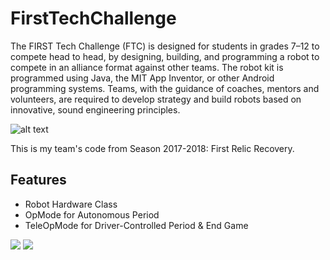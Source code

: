 # FirstTechChallenge
The FIRST Tech Challenge (FTC) is designed for students in grades 7–12 to compete head to head, 
by designing, building, and programming a robot to compete in an alliance format against other teams.
The robot kit is programmed using Java, the MIT App Inventor, or other Android programming systems. Teams, with the guidance of coaches, mentors and volunteers, 
are required to develop strategy and build robots based on innovative, sound engineering principles.

![alt text](https://1.bp.blogspot.com/-OqsqihIrZ_I/XRDpS2D9bjI/AAAAAAAABVs/qVx0tpbp4zgLskpbUYcsMryCpVw11thmgCLcBGAs/s1600/ftc%2Blogo%2Bhorizonatal.png)

This is my team's code from Season 2017-2018: First Relic Recovery.

## Features
* Robot Hardware Class
* OpMode for Autonomous Period
* TeleOpMode for Driver-Controlled Period & End Game

![](RobotPhoto_2.jpg)
![](RobotPhoto_1.jpg)
